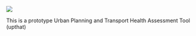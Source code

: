 [![](https://img.shields.io/docker/automated/robinlovelace/geocompr.svg)](https://cloud.docker.com/repository/docker/robinlovelace/upthat/builds)

This is a prototype Urban Planning and Transport Health Assessment Tool (upthat)

